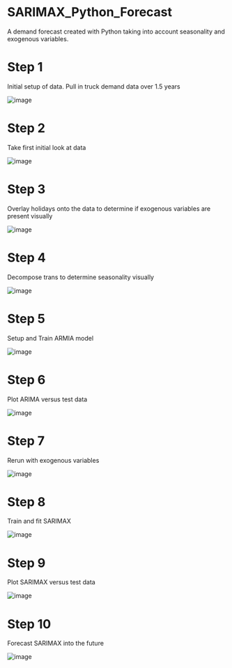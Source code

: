 # SARIMAX_Python_Forecast
A demand forecast created with Python taking into account seasonality and exogenous variables.


# Step 1
Initial setup of data. Pull in truck demand data over 1.5 years
 
![image](https://user-images.githubusercontent.com/44706605/190204026-48d579d3-e08e-4fbd-b447-0242f650e239.png)

# Step 2
Take first initial look at data
 
 ![image](https://user-images.githubusercontent.com/44706605/153674966-bee80ded-cd44-4eab-a283-2af44314c1a2.png)

 
# Step 3
Overlay holidays onto the data to determine if exogenous variables are present visually
 
 ![image](https://user-images.githubusercontent.com/44706605/153675008-3149df15-72a1-4d32-b18d-0f50585996bc.png)

 
 
# Step 4
Decompose trans to determine seasonality visually
 
 ![image](https://user-images.githubusercontent.com/44706605/153675028-0e6f8f84-cae7-404b-ba42-fcd0a4eb2c7e.png)

 
# Step 5
Setup and Train ARMIA model
 
 ![image](https://user-images.githubusercontent.com/44706605/153675052-7c698a05-4ec9-42bb-b5b5-7ce3cb30abe8.png)

 
# Step 6
Plot ARIMA versus test data
 
 
 ![image](https://user-images.githubusercontent.com/44706605/153675073-462587be-a08c-41a3-a5a5-494aa522b9f0.png)

 
# Step 7
Rerun with exogenous variables
 
 ![image](https://user-images.githubusercontent.com/44706605/153675083-74c783c4-79a6-4a2f-90a0-76bf7749ffb8.png)

 
# Step 8
Train and fit SARIMAX
 
 ![image](https://user-images.githubusercontent.com/44706605/153675099-24705d6b-7737-4624-a89d-dcd1bf933f95.png)

 
# Step 9
Plot SARIMAX versus test data
 
 ![image](https://user-images.githubusercontent.com/44706605/153675110-55a26f1f-bbca-4b8e-a198-000e814e9f71.png)

 
# Step 10
Forecast SARIMAX into the future
 

![image](https://user-images.githubusercontent.com/44706605/153675123-b8db569b-967f-449a-ab49-2be2bbe6bee9.png)
